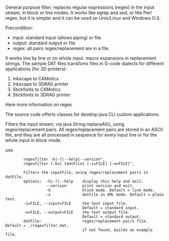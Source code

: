 General purpose filter, replaces regular expressions (regex) in the input stream, in block or line modes. 
It works like egrep and sed, or like Perl regex, but it is simpler and it can be used on Unix/Linux and Windows O.S.

Precondition:
-  input: standard input (allows piping) or file.
-  output: standard output or file
-  regex: all pairs regex/replacement are in a file.

It works line by line or on whole input. macro expansions in replacement strings.
The sample DAT files transfoms files in G-code dialects for different applications (for 3D printers):
   1. Inkscape to CAMotics
   2. Inkscape to 3DRAG printer
   3. Stickfonts to CAMotics
   4. Stickfonts to 3DRAG printer

Here more information on regex
      
The source code offerts classes for develop java CLI custom applications.

Filters the input stream, via java.String.replaceAll(), using regex/replacement pairs.
All regex/replacement pairs are stored in an ASCII file, and they are all processed in sequence for every input line or for the whole input in block mode.

use
 
            regexfilter -h|-?|--help|--version",
            regexfilter [-bx] [datFile] [-i=FILE] [-o=FILE]",
 
            Filters the inputFile, using regex/replacement pairs in datFile.
            options:  -h|-?|--help    display this help and exit.
                      --version       print version and exit.
                      -b              block mode. Default = line mode.
                      -x              datFile in XML mode. Default = plain text.
            -i=FILE, --input=FILE     the text input file.
                                      Default = standard input.
            -o=FILE, --output=FILE    the text output file.
                                      Default = standard output.
            datFile:                  regex/replacement pairs file. Default = ./regexfilter.dat.
                                      if not found, builds an example file. 
